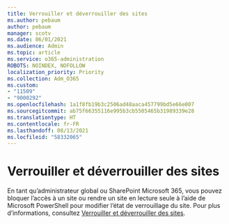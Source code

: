 ```yaml
---
title: Verrouiller et déverrouiller des sites
ms.author: pebaum
author: pebaum
manager: scotv
ms.date: 06/01/2021
ms.audience: Admin
ms.topic: article
ms.service: o365-administration
ROBOTS: NOINDEX, NOFOLLOW
localization_priority: Priority
ms.collection: Adm_O365
ms.custom:
- "11509"
- "9000292"
ms.openlocfilehash: 1a1f8fb19b3c2506ad48aaca457799bd5e66e007
ms.sourcegitcommit: ab75f66355116e995b3cb5505465b31989339e28
ms.translationtype: HT
ms.contentlocale: fr-FR
ms.lasthandoff: 08/13/2021
ms.locfileid: "58332065"
---
```

# <a name="lock-and-unlock-sites"></a>Verrouiller et déverrouiller des sites

En tant qu’administrateur global ou SharePoint Microsoft 365, vous pouvez bloquer l’accès à un site ou rendre un site en lecture seule à l’aide de Microsoft PowerShell pour modifier l’état de verrouillage du site. Pour plus d’informations, consultez [Verrouiller et déverrouiller des sites](https://docs.microsoft.com/sharepoint/manage-lock-status).